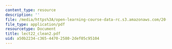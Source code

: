 ```yaml
---
content_type: resource
description: ''
file: /media/https%3A/open-learning-course-data-rc.s3.amazonaws.com/20-462j-molecular-principles-of-biomaterials-spring-2006/a50b2234c365447025802def05c95104_lect22_clean2.pdf
file_type: application/pdf
resourcetype: Document
title: lect22_clean2.pdf
uid: a50b2234-c365-4470-2580-2def05c95104
---
```

